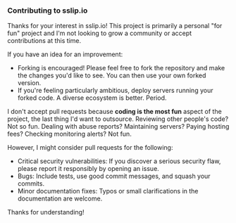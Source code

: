 ### Contributing to sslip.io

Thanks for your interest in sslip.io!  This project is primarily a personal
"for fun" project and I'm not looking to grow a community or accept
contributions at this time.

If you have an idea for an improvement:

- Forking is encouraged! Please feel free to fork the repository and make the
changes you'd like to see. You can then use your own forked version.
- If you're feeling particularly ambitious, deploy servers running your forked
code. A diverse ecosystem is better. Period.

I don't accept pull requests because **coding is the most fun** aspect of the
project, the last thing I'd want to outsource. Reviewing other people's
code? Not so fun. Dealing with abuse reports? Maintaining servers? Paying
hosting fees? Checking monitoring alerts? Not fun.

However, I might consider pull requests for the following:

- Critical security vulnerabilities: If you discover a serious security flaw,
please report it responsibly by opening an issue.
- Bugs: Include tests, use good commit messages, and squash your commits.
- Minor documentation fixes: Typos or small clarifications in the documentation
are welcome.

Thanks for understanding!
